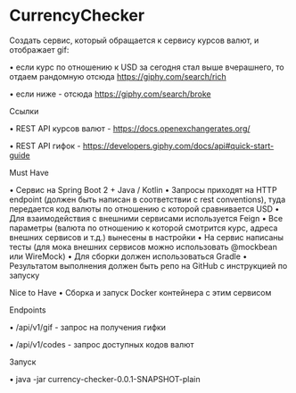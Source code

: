 # CurrencyChecker
Создать сервис, который обращается к сервису курсов валют, и отображает gif:

• если курс по отношению к USD за сегодня стал выше вчерашнего, то отдаем рандомную отсюда https://giphy.com/search/rich

• если ниже - отсюда https://giphy.com/search/broke

Ссылки

• REST API курсов валют - https://docs.openexchangerates.org/

• REST API гифок - https://developers.giphy.com/docs/api#quick-start-guide

Must Have

• Сервис на Spring Boot 2 + Java / Kotlin
• Запросы приходят на HTTP endpoint (должен быть написан в соответствии с rest conventions), туда передается код валюты по отношению с которой сравнивается USD
• Для взаимодействия с внешними сервисами используется Feign
• Все параметры (валюта по отношению к которой смотрится курс, адреса внешних сервисов и т.д.) вынесены в настройки
• На сервис написаны тесты (для мока внешних сервисов можно использовать @mockbean или WireMock)
• Для сборки должен использоваться Gradle
• Результатом выполнения должен быть репо на GitHub с инструкцией по запуску

Nice to Have
• Сборка и запуск Docker контейнера с этим сервисом

Endpoints

• /api/v1/gif - запрос на получения гифки

• /api/v1/codes - запрос доступных кодов валют

Запуск

• java -jar currency-checker-0.0.1-SNAPSHOT-plain
